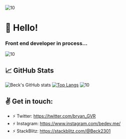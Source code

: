 ![10](https://i.ibb.co/qJdxXS0/Dise-o-sin-t-tulo.gif)
# 👋 Hello!
### Front end developer in process... 
![10](https://i.ibb.co/qJdxXS0/Dise-o-sin-t-tulo.gif)
## &#x1f4c8; GitHub Stats

![Beck's GitHub stats](https://github-readme-stats.vercel.app/api?username=beck2301&hide=contribs,prs&theme=tokyonight&show_icons=true) [![Top Langs](https://github-readme-stats.vercel.app/api/top-langs/?username=beck2301&layout=compact&theme=tokyonight)](https://github.com/majoledesma/github-readme-stats)
![10](https://i.ibb.co/qJdxXS0/Dise-o-sin-t-tulo.gif)
## :v: Get in touch: 
* :zap: Twitter: https://twitter.com/bryan_GVR
* :zap: Instagram: https://www.instagram.com/bedev.me/
* :zap: StackBlitz: https://stackblitz.com/@Beck2301
